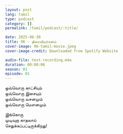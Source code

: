 ```yaml
---
layout: post
lang: tamil
type: podcast
category: []
permalink: /tamil/podcast/:title/

date: 2025-06-30
title: 96 - திரைவிமர்சனம்
cover-image: 96-tamil-movie.jpeg
cover-image-credit: Downloaded from Spotify Website

audio-file: test-recording.m4a
duration: 00:00:06
season: 01
episode: 01
---
```


ஒவ்வொரு காட்சியும் <br/>
ஒவ்வொரு இசையும் <br/>
ஒவ்வொரு வசனமும் <br/>
ஒவ்வொரு மௌனமும் <br/>

இங்கொரு <br/>
முடிவுறா காதலாய் <br/>
செதுக்கப்பட்டிருக்கிறது!
